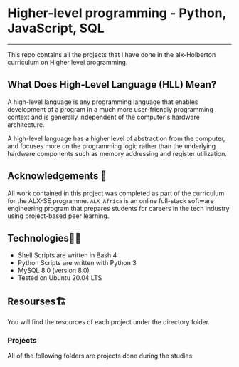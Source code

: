 # Higher-level programming - Python, JavaScript, SQL
<hr/>
This repo contains all the projects that I have done in the alx-Holberton curriculum on Higher level programming.

## What Does High-Level Language (HLL) Mean?
A high-level language is any programming language that enables development of a program in a much more user-friendly programming context and is generally independent of the computer's hardware architecture.

A high-level language has a higher level of abstraction from the computer, and focuses more on the programming logic rather than the underlying hardware components such as memory addressing and register utilization.


## Acknowledgements 🙏
All work contained in this project was completed as part of the curriculum for the ALX-SE programme. `ALX Africa` is an online full-stack software engineering program that prepares students for careers in the tech industry using project-based peer learning. 

## Technologies:technologist:
- Shell Scripts are written in Bash 4
- Python Scripts are written with Python 3
- MySQL 8.0 (version 8.0)
- Tested on Ubuntu 20.04 LTS
## Resourses:building_construction:
You will find the resources of each project under the directory folder.

### Projects
All of the following folders are projects done during the studies:

